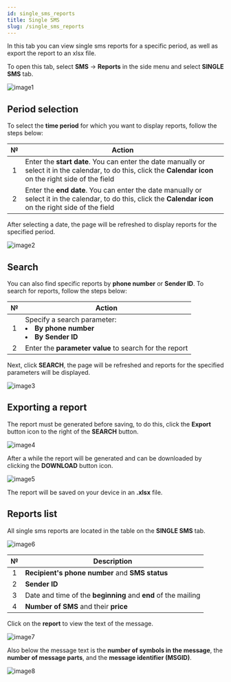```yaml
---
id: single_sms_reports
title: Single SMS
slug: /single_sms_reports
---
```


In this tab you can view single sms reports for a specific period, as well as export the report to an xlsx file.

To open this tab, select **SMS** → **Reports** in the side menu and select **SINGLE SMS** tab.

![image1](/img/en/sms_reports_single_sms/image1.png)

## Period selection

To select the **time period** for which you want to display reports, follow the steps below:

|  №  | Action |
| :-: | ------ |
| 1 | Enter the **start date**. You can enter the date manually or select it in the calendar, to do this, click the **Calendar icon** on the right side of the field |
| 2 | Enter the **end date**. You can enter the date manually or select it in the calendar, to do this, click the **Calendar icon** on the right side of the field |

After selecting a date, the page will be refreshed to display reports for the specified period.

![image2](/img/en/sms_reports_single_sms/image2.png)

## Search

You can also find specific reports by **phone number** or **Sender ID**. To search for reports, follow the steps below:

|  №  | Action |
| :-: | ------ |
| 1 | Specify a search parameter: <li>**By phone number**</li> <li>**By Sender ID**</li> |
| 2 | Enter the **parameter value** to search for the report |

Next, click **SEARCH**, the page will be refreshed and reports for the specified parameters will be displayed.

![image3](/img/en/sms_reports_single_sms/image3.png)

## Exporting a report

The report must be generated before saving, to do this, click the **Export** button icon to the right of the **SEARCH** button.

![image4](/img/en/sms_reports_single_sms/image4.png)

After a while the report will be generated and can be downloaded by clicking the **DOWNLOAD** button icon.

![image5](/img/en/sms_reports_single_sms/image5.png)

The report will be saved on your device in an **.xlsx** file.

## Reports list

All single sms reports are located in the table on the **SINGLE SMS** tab.

![image6](/img/en/sms_reports_single_sms/image6.png)

|  №  | Description |
| :-: | ----------- |
| 1 | **Recipient's phone number** and **SMS status** |
| 2 | **Sender ID** |
| 3 | Date and time of the **beginning** and **end** of the mailing |
| 4 | **Number of SMS** and their **price** |

Click on the **report** to view the text of the message.

![image7](/img/en/sms_reports_single_sms/image7.png)

Also below the message text is the **number of symbols in the message**, the **number of message parts**, and the **message identifier (MSGID)**.

![image8](/img/en/sms_reports_single_sms/image8.png)

